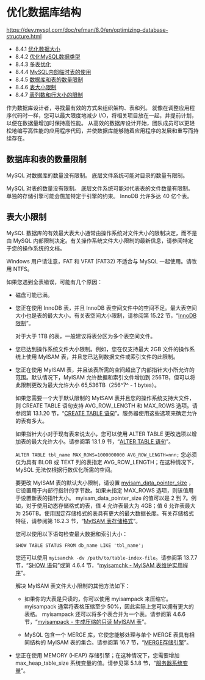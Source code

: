 # 优化数据库结构

<https://dev.mysql.com/doc/refman/8.0/en/optimizing-database-structure.html>

- 8.4.1 [优化数据大小](优化数据大小.md)
- 8.4.2 [优化MySQL数据类型](优化数据类型.md)
- 8.4.3 [多表优化](针对多个表进行优化.md)
- 8.4.4 [MySQL内部临时表的使用](内部临时表使用.md)
- 8.4.5 [数据库和表的数量限制](#数据库和表的数量限制)
- 8.4.6 [表大小限制](#表大小限制)
- 8.4.7 [表列数和行大小的限制](表列数和行大小的限制.md)

作为数据库设计者，寻找最有效的方式来组织架构、表和列。 就像在调整应用程序代码时一样，您可以最大限度地减少 I/O，将相关项目放在一起，并提前计划，以便在数据量增加时保持高性能。 从高效的数据库设计开始，团队成员可以更轻松地编写高性能的应用程序代码，并使数据库能够随着应用程序的发展和重写而持续存在。

## 数据库和表的数量限制

MySQL 对数据库的数量没有限制。 底层文件系统可能对目录的数量有限制。

MySQL 对表的数量没有限制。 底层文件系统可能对代表表的文件数量有限制。 单独的存储引擎可能会施加特定于引擎的约束。 InnoDB 允许多达 40 亿个表。

## 表大小限制

MySQL 数据库的有效最大表大小通常由操作系统对文件大小的限制决定，而不是由 MySQL 内部限制决定。有关操作系统文件大小限制的最新信息，请参阅特定于您的操作系统的文档。

Windows 用户请注意，FAT 和 VFAT (FAT32) 不适合与 MySQL 一起使用。请改用 NTFS。

如果您遇到全表错误，可能有几个原因：

- 磁盘可能已满。

- 您正在使用 InnoDB 表，并且 InnoDB 表空间文件中的空间不足。最大表空间大小也是表的最大大小。有关表空间大小限制，请参阅第 15.22 节，“[InnoDB 限制](https://dev.mysql.com/doc/refman/8.0/en/innodb-limits.html)”。

  对于大于 1TB 的表，一般建议将表分区为多个表空间文件。

- 您已达到操作系统文件大小限制。例如，您在仅支持最大 2GB 文件的操作系统上使用 MyISAM 表，并且您已达到数据文件或索引文件的此限制。

- 您正在使用 MyISAM 表，并且该表所需的空间超出了内部指针大小所允许的范围。默认情况下，MyISAM 允许数据和索引文件增加到 256TB，但可以将此限制更改为最大允许大小 65,536TB（256^7^ - 1 bytes）。

  如果您需要一个大于默认限制的 MyISAM 表并且您的操作系统支持大文件，则 CREATE TABLE 语句支持 AVG_ROW_LENGTH 和 MAX_ROWS 选项。请参阅第 13.1.20 节，“[CREATE TABLE 语句](https://dev.mysql.com/doc/refman/8.0/en/create-table.html)”。服务器使用这些选项来确定允许的表有多大。

  如果指针大小对于现有表来说太小，您可以使用 ALTER TABLE 更改选项以增加表的最大允许大小。请参阅第 13.1.9 节，“[ALTER TABLE 语句](https://dev.mysql.com/doc/refman/8.0/en/alter-table.html)”。

  `ALTER TABLE tbl_name MAX_ROWS=1000000000 AVG_ROW_LENGTH=nnn;`
  您必须仅为具有 BLOB 或 TEXT 列的表指定 AVG_ROW_LENGTH；在这种情况下，MySQL 无法仅根据行数优化所需的空间。

  要更改 MyISAM 表的默认大小限制，请设置 [myisam_data_pointer_size](https://dev.mysql.com/doc/refman/8.0/en/server-system-variables.html#sysvar_myisam_data_pointer_size) ，它设置用于内部行指针的字节数。如果未指定 MAX_ROWS 选项，则该值用于设置新表的指针大小。 myisam_data_pointer_size 的值可以是 2 到 7。例如，对于使用动态存储格式的表，值 4 允许表最大为 4GB；值 6 允许表最大为 256TB。使用固定存储格式的表具有更大的最大数据长度。有关存储格式特征，请参阅第 16.2.3 节，“[MyISAM 表存储格式](https://dev.mysql.com/doc/refman/8.0/en/myisam-table-formats.html)”。

  您可以使用以下语句检查最大数据和索引大小：

  `SHOW TABLE STATUS FROM db_name LIKE 'tbl_name';`

  您还可以使用 `myisamchk -dv /path/to/table-index-file`。请参阅第 13.7.7 节，“[SHOW 语句](https://dev.mysql.com/doc/refman/8.0/en/show.html)”或第 4.6.4 节，“[myisamchk - MyISAM 表维护实用程序](https://dev.mysql.com/doc/refman/8.0/en/myisamchk.html)”。

  解决 MyISAM 表文件大小限制的其他方法如下：

  - 如果你的大表是只读的，你可以使用 myisampack 来压缩它。 myisampack 通常将表格压缩至少 50%，因此实际上您可以拥有更大的表格。 myisampack 还可以将多个表合并为一个表。请参阅第 4.6.6 节，“[myisampack - 生成压缩的只读 MyISAM 表](https://dev.mysql.com/doc/refman/8.0/en/myisampack.html)”。

  - MySQL 包含一个 MERGE 库，它使您能够处理与单个 MERGE 表具有相同结构的 MyISAM 表的集合。请参阅第 16.7 节，“[MERGE存储引擎](https://dev.mysql.com/doc/refman/8.0/en/merge-storage-engine.html)”。

- 您正在使用 MEMORY (HEAP) 存储引擎；在这种情况下，您需要增加 max_heap_table_size 系统变量的值。请参见第 5.1.8 节，“[服务器系统变量](https://dev.mysql.com/doc/refman/8.0/en/server-system-variables.html)”。
